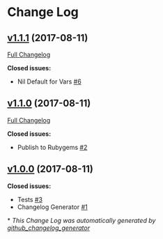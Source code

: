 # Change Log

## [v1.1.1](https://github.com/karagenit/github-graphql/tree/v1.1.1) (2017-08-11)
[Full Changelog](https://github.com/karagenit/github-graphql/compare/v1.1.0...v1.1.1)

**Closed issues:**

- Nil Default for Vars [\#6](https://github.com/karagenit/github-graphql/issues/6)

## [v1.1.0](https://github.com/karagenit/github-graphql/tree/v1.1.0) (2017-08-11)
[Full Changelog](https://github.com/karagenit/github-graphql/compare/v1.0.0...v1.1.0)

**Closed issues:**

- Publish to Rubygems [\#2](https://github.com/karagenit/github-graphql/issues/2)

## [v1.0.0](https://github.com/karagenit/github-graphql/tree/v1.0.0) (2017-08-11)
**Closed issues:**

- Tests [\#3](https://github.com/karagenit/github-graphql/issues/3)
- Changelog Generator [\#1](https://github.com/karagenit/github-graphql/issues/1)



\* *This Change Log was automatically generated by [github_changelog_generator](https://github.com/skywinder/Github-Changelog-Generator)*